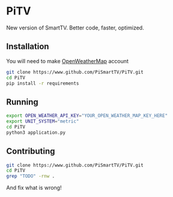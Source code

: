# PiTV
New version of SmartTV. Better code, faster, optimized.

## Installation

You will need to make [OpenWeatherMap](https://home.openweathermap.org/users/sign_up) account
```sh
git clone https://www.github.com/PiSmartTV/PiTV.git
cd PiTV
pip install -r requirements
```


## Running

```sh
export OPEN_WEATHER_API_KEY="YOUR_OPEN_WEATHER_MAP_KEY_HERE"
export UNIT_SYSTEM="metric"
cd PiTV
python3 application.py
```
## Contributing

```sh
git clone https://www.github.com/PiSmartTV/PiTV.git
cd PiTV
grep "TODO" -rnw .
```

And fix what is wrong!
